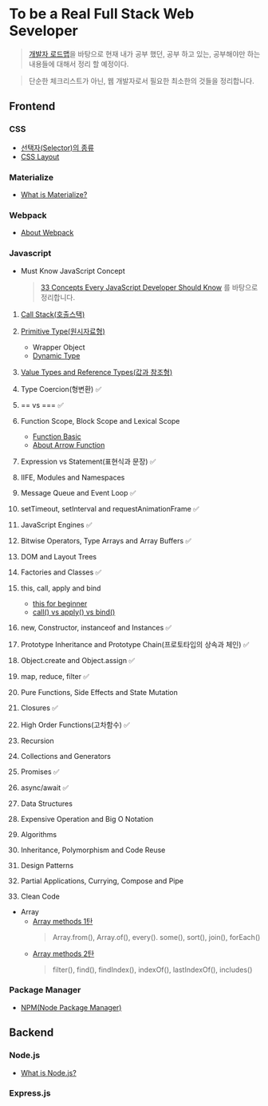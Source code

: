 # To be a Real Full Stack Web Seveloper

> [개발자 로드맵](https://github.com/kamranahmedse/developer-roadmap)을 바탕으로 현재 내가 공부 했던, 공부 하고 있는, 공부해야만 하는 내용들에 대해서 정리 할 예정이다.

> 단순한 체크리스트가 아닌, 웹 개발자로서 필요한 최소한의 것들을 정리합니다.

## Frontend

### CSS

-   [선택자(Selector)의 종류](CSS/selector.md)
-   [CSS Layout](CSS/layout/layoutIntro.md)

### Materialize

-   [What is Materialize?](CSS/materialize/what_is_materialize.md)

### Webpack

-   [About Webpack](Webpack/webpack.md)

### Javascript

-   Must Know JavaScript Concept
    > [33 Concepts Every JavaScript Developer Should Know](https://github.com/jjanmo/33-js-concepts) 를 바탕으로 정리합니다.

1. [Call Stack(호출스택)](JavaScript/33Concepts/callstack.md)
2. [Primitive Type(원시자료형)](JavaScript/33Concepts/primitivetype.md)
    - Wrapper Object
    - [Dynamic Type](JavaScript/33Concepts/dynamicType.md)
3. [Value Types and Reference Types(값과 참조형)](JavaScript/33Concepts/valueType-vs-referenceType.md)
4. Type Coercion(형변환) ✅
5. == vs === ✅
6. Function Scope, Block Scope and Lexical Scope

    - [Function Basic](JavaScript/33Concepts/function_basic.md)
    - [About Arrow Function](JavaScript/33Concepts/arrowfunction.md)

7. Expression vs Statement(표현식과 문장) ✅
8. IIFE, Modules and Namespaces
9. Message Queue and Event Loop ✅
10. setTimeout, setInterval and requestAnimationFrame ✅
11. JavaScript Engines ✅
12. Bitwise Operators, Type Arrays and Array Buffers ✅
13. DOM and Layout Trees
14. Factories and Classes ✅
15. this, call, apply and bind
    - [this for beginner](JavaScript/33Concepts/this.md)
    - [call() vs apply() vs bind()](JavaScript/33Concepts/call_apply_bind.md)
16. new, Constructor, instanceof and Instances ✅
17. Prototype Inheritance and Prototype Chain(프로토타입의 상속과 체인) ✅
18. Object.create and Object.assign ✅
19. map, reduce, filter ✅
20. Pure Functions, Side Effects and State Mutation
21. Closures ✅
22. High Order Functions(고차함수) ✅
23. Recursion
24. Collections and Generators
25. Promises ✅
26. async/await ✅
27. Data Structures
28. Expensive Operation and Big O Notation
29. Algorithms
30. Inheritance, Polymorphism and Code Reuse
31. Design Patterns
32. Partial Applications, Currying, Compose and Pipe
33. Clean Code

-   Array
    -   [Array methods 1탄](JavaScript/Array/arrayMethod1.md)
        > Array.from(), Array.of(), every(). some(), sort(), join(), forEach()
    -   [Array methods 2탄](JavaScript/Array/arrayMethod2.md)
        > filter(), find(), findIndex(), indexOf(), lastIndexOf(), includes()

### Package Manager

-   [NPM(Node Package Manager)](PackageManager/NPM.md)

## Backend

### Node.js

-   [What is Node.js?](Node/what_is_node.md)

### Express.js
